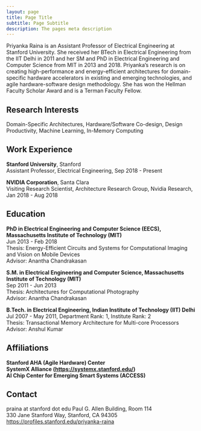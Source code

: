 ```yaml
---
layout: page
title: Page Title
subtitle: Page Subtitle
description: The pages meta description
---
```


Priyanka Raina is an Assistant Professor of Electrical Engineering at Stanford University. She received her BTech in Electrical Engineering from the IIT Delhi in 2011 and her SM and PhD in Electrical Engineering and Computer Science from MIT in 2013 and 2018. Priyanka’s research is on creating high-performance and energy-efficient architectures for domain-specific hardware accelerators in existing and emerging technologies, and agile hardware-software design methodology. She has won the Hellman Faculty Scholar Award and is a Terman Faculty Fellow.

## Research Interests
Domain-Specific Architectures, Hardware/Software Co-design, Design Productivity, Machine Learning, In-Memory Computing


## Work Experience
**Stanford University**, Stanford  
Assistant Professor, Electrical Engineering, Sep 2018 - Present  

**NVIDIA Corporation**, Santa Clara  
Visiting Research Scientist, Architecture Research Group, Nvidia Research, Jan 2018 - Aug 2018  

## Education

**PhD in Electrical Engineering and Computer Science (EECS), Massachusetts Institute of Technology (MIT)**  
Jun 2013 - Feb 2018  
Thesis: Energy-Efficient Circuits and Systems for Computational Imaging and Vision on Mobile Devices  
Advisor: Anantha Chandrakasan   

**S.M. in Electrical Engineering and Computer Science, Massachusetts Institute of Technology (MIT)**  
Sep 2011 - Jun 2013  
Thesis: Architectures for Computational Photography  
Advisor: Anantha Chandrakasan  

**B.Tech. in Electrical Engineering, Indian Institute of Technology (IIT) Delhi**  
Jul 2007 - May 2011, Department Rank: 1, Institute Rank: 2   
Thesis: Transactional Memory Architecture for Multi-core Processors  
Advisor: Anshul Kumar  

## Affiliations
**Stanford AHA (Agile Hardware) Center**  
**SystemX Alliance (https://systemx.stanford.edu/)**  
**AI Chip Center for Emerging Smart Systems (ACCESS)**  

## Contact
praina at stanford dot edu 
Paul G. Allen Building, Room 114  
330 Jane Stanford Way, Stanford, CA 94305  
https://profiles.stanford.edu/priyanka-raina  
